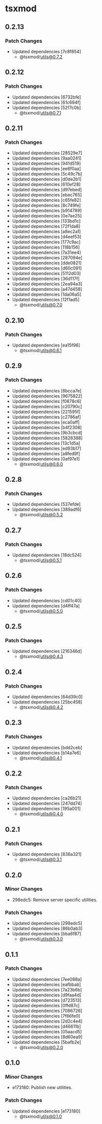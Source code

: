 # tsxmod

## 0.2.13

### Patch Changes

- Updated dependencies [7c8f854]
  - @tsxmod/utils@0.7.2

## 0.2.12

### Patch Changes

- Updated dependencies [6732bfe]
- Updated dependencies [61c694f]
- Updated dependencies [52f7c0b]
  - @tsxmod/utils@0.7.1

## 0.2.11

### Patch Changes

- Updated dependencies [28529e7]
- Updated dependencies [9aa0241]
- Updated dependencies [941d519]
- Updated dependencies [ee6f0aa]
- Updated dependencies [5c49c7b]
- Updated dependencies [d0de2b1]
- Updated dependencies [610ef28]
- Updated dependencies [d97ebed]
- Updated dependencies [ebec765]
- Updated dependencies [c65fe82]
- Updated dependencies [8c749fe]
- Updated dependencies [b914789]
- Updated dependencies [0e7ae25]
- Updated dependencies [133bd1c]
- Updated dependencies [72f1da8]
- Updated dependencies [a8ec2a1]
- Updated dependencies [d4eef53]
- Updated dependencies [177c9ac]
- Updated dependencies [118b156]
- Updated dependencies [7a31ee4]
- Updated dependencies [287094e]
- Updated dependencies [dde0821]
- Updated dependencies [d60c091]
- Updated dependencies [5112d03]
- Updated dependencies [36d117f]
- Updated dependencies [2ea94a3]
- Updated dependencies [a47d458]
- Updated dependencies [1da06a5]
- Updated dependencies [12f1ad5]
  - @tsxmod/utils@0.7.0

## 0.2.10

### Patch Changes

- Updated dependencies [ea15f96]
  - @tsxmod/utils@0.6.1

## 0.2.9

### Patch Changes

- Updated dependencies [8bcca7e]
- Updated dependencies [9675822]
- Updated dependencies [f0878c6]
- Updated dependencies [c20790c]
- Updated dependencies [221595f]
- Updated dependencies [c2786af]
- Updated dependencies [eca0aff]
- Updated dependencies [b4f2308]
- Updated dependencies [9b3cbcd]
- Updated dependencies [5828388]
- Updated dependencies [13c1d5a]
- Updated dependencies [ed93b17]
- Updated dependencies [a8fed9f]
- Updated dependencies [0af97e1]
  - @tsxmod/utils@0.6.0

## 0.2.8

### Patch Changes

- Updated dependencies [537efde]
- Updated dependencies [389adf6]
  - @tsxmod/utils@0.5.2

## 0.2.7

### Patch Changes

- Updated dependencies [18dc524]
  - @tsxmod/utils@0.5.1

## 0.2.6

### Patch Changes

- Updated dependencies [cd01c40]
- Updated dependencies [d4ff47a]
  - @tsxmod/utils@0.5.0

## 0.2.5

### Patch Changes

- Updated dependencies [216346d]
  - @tsxmod/utils@0.4.3

## 0.2.4

### Patch Changes

- Updated dependencies [64d39c0]
- Updated dependencies [25bc458]
  - @tsxmod/utils@0.4.2

## 0.2.3

### Patch Changes

- Updated dependencies [bdd2ceb]
- Updated dependencies [b14a7e6]
  - @tsxmod/utils@0.4.1

## 0.2.2

### Patch Changes

- Updated dependencies [ca26b21]
- Updated dependencies [247dd74]
- Updated dependencies [195a001]
  - @tsxmod/utils@0.4.0

## 0.2.1

### Patch Changes

- Updated dependencies [836a321]
  - @tsxmod/utils@0.3.1

## 0.2.0

### Minor Changes

- 298edc5: Remove server specific utilities.

### Patch Changes

- Updated dependencies [298edc5]
- Updated dependencies [86b0ab3]
- Updated dependencies [bba6f87]
  - @tsxmod/utils@0.3.0

## 0.1.1

### Patch Changes

- Updated dependencies [7ee088a]
- Updated dependencies [eafbbab]
- Updated dependencies [7a23b6b]
- Updated dependencies [d9faa4d]
- Updated dependencies [d723513]
- Updated dependencies [0ffd87c]
- Updated dependencies [7086726]
- Updated dependencies [7f66fe0]
- Updated dependencies [2d2c4e4]
- Updated dependencies [d46611b]
- Updated dependencies [05aacd5]
- Updated dependencies [8d60ea9]
- Updated dependencies [5bafb2e]
  - @tsxmod/utils@0.2.0

## 0.1.0

### Minor Changes

- e173180: Publish new utilities.

### Patch Changes

- Updated dependencies [e173180]
  - @tsxmod/utils@0.1.0
